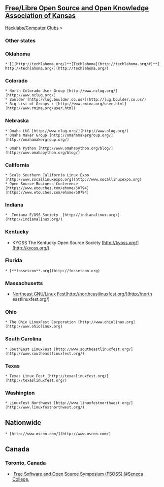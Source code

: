 ## [Free/Libre Open Source and Open Knowledge Association of Kansas](http://www.openkansas.us/)

[Hacklabs/Computer Clubs](/hacklabscomputer-clubs)‎ > ‎

###  Other states


### Oklahoma
    * [](http://techlahoma.org/)**[Techlahoma](http://techlahoma.org/#)**[ http://techlahoma.org/](http://techlahoma.org/)

### Colorado
    * North Colorado User Group [http://www.nclug.org/](http://www.nclug.org/)
    * Boulder [http://lug.boulder.co.us/](http://lug.boulder.co.us/)
    * Big List of Groups : [http://www.rmima.org/user.html](http://www.rmima.org/user.html)  

### Nebraska

    * Omaha LUG [http://www.olug.org/](http://www.olug.org/)
    * Omaha Maker Group [http://omahamakergroup.org/](http://omahamakergroup.org/)  

    * Omaha Python [http://www.omahapython.org/blog/](http://www.omahapython.org/blog/)

### California

    * Scale Southern California Linux Expo  [http://www.socallinuxexpo.org](http://www.socallinuxexpo.org)
    * Open Source Business Conference [https://www.etouches.com/ehome/50794](https://www.etouches.com/ehome/50794)  

### Indiana

    * _Indiana F/OSS Society _[http://indianalinux.org/](http://indianalinux.org/)

### Kentucky
  * KYOSS The Kentucky Open Source Society [http://kyoss.org/](http://kyoss.org/)

### Florida
    * [**fossetcon**.org](http://fossetcon.org)

### Massachusetts

  * [Northeast GNU/Linux Fest](http://northeastlinuxfest.org/)[http://northeastlinuxfest.org/](http://north
eastlinuxfest.org/)

### Ohio
    * The Ohio LinuxFest Corporation [http://www.ohiolinux.org](http://www.ohiolinux.org)

### South Carolina 
    * SouthEast LinuxFest [http://www.southeastlinuxfest.org/](http://www.southeastlinuxfest.org/)

### Texas

    * Texas Linux Fest [http://texaslinuxfest.org/](http://texaslinuxfest.org/)  

### Washington

    * LinuxFest Northwest [http://www.linuxfestnorthwest.org/](http://www.linuxfestnorthwest.org/)

## Nationwide
    * [http://www.oscon.com/](http://www.oscon.com/)

## Canada

### Toronto, Canada
  *  [Free Software and Open Source Symposium (FSOSS) @Seneca College,](http://fsoss.senecac.on.ca)
